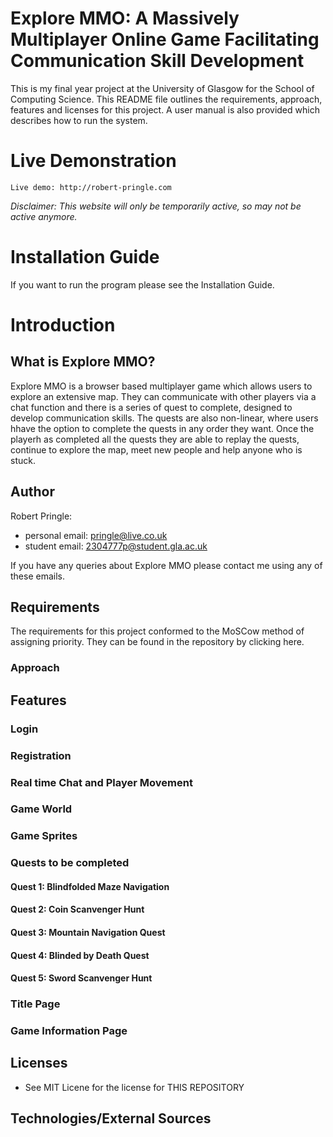 # Explore MMO: A Massively Multiplayer Online Game Facilitating Communication Skill Development

This is my final year project at the University of Glasgow for the School of Computing Science.
This README file outlines the requirements, approach, features and licenses for this project.
A user manual is also provided which describes how to run the system.

# Live Demonstration

```
Live demo: http://robert-pringle.com
```
*Disclaimer: This website will only be temporarily active, so may not be active anymore.*

# Installation Guide

If you want to run the program please see the Installation Guide.

# Introduction

## What is Explore MMO?
Explore MMO is a  browser based multiplayer game which allows users to explore an extensive map. They can communicate with other players via a chat function and there is a series of quest to complete, designed to develop communication skills. The quests are also non-linear, where users hhave the option to complete the quests in any order they want. Once the playerh as completed all the quests they are able to replay the quests, continue to explore the map, meet new people and help anyone who is stuck.

## Author

Robert Pringle:
  - personal email: pringle@live.co.uk
  - student email: 2304777p@student.gla.ac.uk


If you have any queries about Explore MMO please contact me using any of these emails.

## Requirements
The requirements for this project conformed to the MoSCow method of assigning priority. They can be found in the repository by clicking here.


### Approach

## Features

### Login

### Registration

### Real time Chat and Player Movement

### Game World

### Game Sprites

### Quests to be completed

#### Quest 1: Blindfolded Maze Navigation
#### Quest 2: Coin Scanvenger Hunt
#### Quest 3: Mountain Navigation Quest
#### Quest 4: Blinded by Death Quest
#### Quest 5: Sword Scanvenger Hunt

### Title Page

### Game Information Page


## Licenses
* See MIT Licene for the license for THIS REPOSITORY

## Technologies/External Sources
